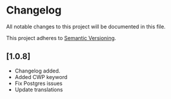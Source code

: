 # Changelog

All notable changes to this project will be documented in this file.

This project adheres to [Semantic Versioning](http://semver.org/).

## [1.0.8]

* Changelog added.
* Added CWP keyword
* Fix Postgres issues
* Update translations